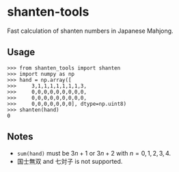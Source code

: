 # shanten-tools

Fast calculation of shanten numbers in Japanese Mahjong.

## Usage

```
>>> from shanten_tools import shanten
>>> import numpy as np
>>> hand = np.array([
>>>     3,1,1,1,1,1,1,1,3,
>>>     0,0,0,0,0,0,0,0,0,
>>>     0,0,0,0,0,0,0,0,0,
>>>     0,0,0,0,0,0,0], dtype=np.uint8)
>>> shanten(hand)
0
```

## Notes
- `sum(hand)` must be $3n+1$ or $3n+2$ with $n=0,1,2,3,4$.
- 国士無双 and 七対子 is not supported.